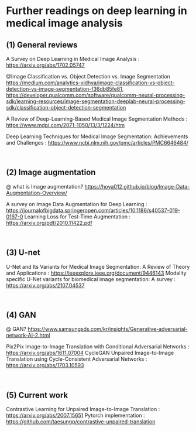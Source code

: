 # Further readings on deep learning in medical image analysis
## (1) General reviews
A Survey on Deep Learning in Medical Image Analysis : https://arxiv.org/abs/1702.05747

@Image Classification vs. Object Detection vs. Image Segmentation https://medium.com/analytics-vidhya/image-classification-vs-object-detection-vs-image-segmentation-f36db85fe81, https://developer.qualcomm.com/software/qualcomm-neural-processing-sdk/learning-resources/image-segmentation-deeplab-neural-processing-sdk/classification-object-detection-segmentation

A Review of Deep-Learning-Based Medical Image Segmentation Methods : https://www.mdpi.com/2071-1050/13/3/1224/htm

Deep Learning Techniques for Medical Image Segmentation: Achievements and Challenges : https://www.ncbi.nlm.nih.gov/pmc/articles/PMC6646484/

​
## (2) Image augmentation
@ what is Image augmentation? https://hoya012.github.io/blog/Image-Data-Augmentation-Overview/

A survey on Image Data Augmentation for Deep Learning : https://journalofbigdata.springeropen.com/articles/10.1186/s40537-019-0197-0
Learning Loss for Test-Time Augmentation : https://arxiv.org/pdf/2010.11422.pdf

​
## (3) U-net
U-Net and Its Variants for Medical Image Segmentation: A Review of Theory and Applications : https://ieeexplore.ieee.org/document/9446143
Modality specific U-Net variants for biomedical image segmentation: A survey : https://arxiv.org/abs/2107.04537

​
## (4) GAN
@ GAN? https://www.samsungsds.com/kr/insights/Generative-adversarial-network-AI-2.html

Pix2Pix
Image-to-Image Translation with Conditional Adversarial Networks : https://arxiv.org/abs/1611.07004
CycleGAN
Unpaired Image-to-Image Translation using Cycle-Consistent Adversarial Networks : https://arxiv.org/abs/1703.10593

​
## (5) Current work
Contrastive Learning for Unpaired Image-to-Image Translation : https://arxiv.org/abs/2007.15651
Pytorch implementation : https://github.com/taesungp/contrastive-unpaired-translation

